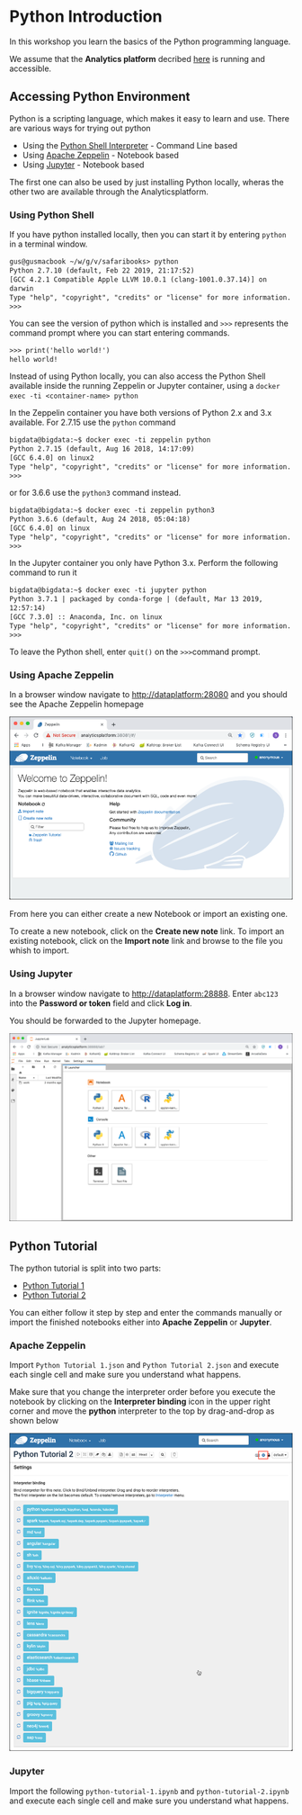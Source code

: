 # Python Introduction

In this workshop you learn the basics of the Python programming language.

We assume that the **Analytics platform** decribed [here](../01-environment) is running and accessible. 

## Accessing Python Environment

Python is a scripting language, which makes it easy to learn and use. There are various ways for trying out python
 
 * Using the [Python Shell Interpreter](https://docs.python.org/3/tutorial/interpreter.html) - Command Line based
 * Using [Apache Zeppelin](https://zeppelin.apache.org/) - Notebook based
 * Using [Jupyter](https://jupyter.org/) - Notebook based

The first one can also be used by just installing Python locally, wheras the other two are available through the Analyticsplatform.

### Using Python Shell

If you have python installed locally, then you can start it by entering `python` in a terminal window.

```
gus@gusmacbook ~/w/g/v/safaribooks> python
Python 2.7.10 (default, Feb 22 2019, 21:17:52)
[GCC 4.2.1 Compatible Apple LLVM 10.0.1 (clang-1001.0.37.14)] on darwin
Type "help", "copyright", "credits" or "license" for more information.
>>>
``` 

You can see the version of python which is installed and `>>>` represents the command prompt where you can start entering commands. 

``` 
>>> print('hello world!')
hello world!
``` 

Instead of using Python locally, you can also access the Python Shell available inside the running Zeppelin or Jupyter container, using a `docker exec -ti <container-name> python`

In the Zeppelin container you have both versions of Python 2.x and 3.x available. For 2.7.15 use the `python` command

``` 
bigdata@bigdata:~$ docker exec -ti zeppelin python
Python 2.7.15 (default, Aug 16 2018, 14:17:09)
[GCC 6.4.0] on linux2
Type "help", "copyright", "credits" or "license" for more information.
>>>
``` 

or for 3.6.6 use the `python3` command instead. 

``` 
bigdata@bigdata:~$ docker exec -ti zeppelin python3
Python 3.6.6 (default, Aug 24 2018, 05:04:18)
[GCC 6.4.0] on linux
Type "help", "copyright", "credits" or "license" for more information.
>>>
``` 

In the Jupyter container you only have Python 3.x. Perform the following command to run it

``` 
bigdata@bigdata:~$ docker exec -ti jupyter python
Python 3.7.1 | packaged by conda-forge | (default, Mar 13 2019, 12:57:14)
[GCC 7.3.0] :: Anaconda, Inc. on linux
Type "help", "copyright", "credits" or "license" for more information.
>>>
``` 

To leave the Python shell, enter `quit()` on the `>>>`command prompt.

### Using Apache Zeppelin

In a browser window navigate to <http://dataplatform:28080> and you should see the Apache Zeppelin homepage

![Alt Image Text](./images/zeppelin-homescreen.png "Open Hdfs Files View")

From here you can either create a new Notebook or import an existing one. 

To create a new notebook, click on the **Create new note** link. To import an existing notebook, click on the **Import note** link and browse to the file you whish to import. 

### Using Jupyter

In a browser window navigate to <http://dataplatform:28888>. 
Enter `abc123` into the **Password or token** field and click **Log in**. 

You should be forwarded to the Jupyter homepage. 

![Alt Image Text](./images/jupyter-homescreen.png "Open Hdfs Files View")


## Python Tutorial

The python tutorial is split into two parts:

* [Python Tutorial 1](./python-tutorial-1.md)
* [Python Tutorial 2](./python-tutorial-2.md)

You can either follow it step by step and enter the commands manually or import the finished notebooks either into **Apache Zeppelin** or **Jupyter**.

### Apache Zeppelin

Import `Python Tutorial 1.json` and `Python Tutorial 2.json` and execute each single cell and make sure you understand what happens. 

Make sure that you change the interpreter order before you execute the notebook by clicking on the **Interpreter binding** icon in the upper right corner and move the **python** interpreter to the top by drag-and-drop as shown below

![Alt Image Text](./images/zeppelin-interpreter-order.png "Open Hdfs Files View")

### Jupyter

Import the following `python-tutorial-1.ipynb` and `python-tutorial-2.ipynb` and execute each single cell and make sure you understand what happens. 
